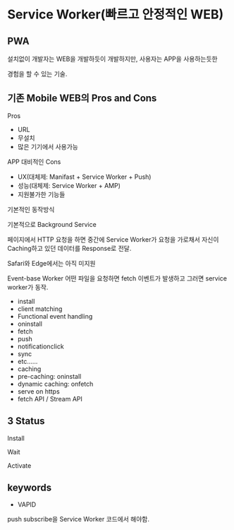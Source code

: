 # Service Worker(빠르고 안정적인 WEB)

## PWA

설치없이 개발자는 WEB을 개발하듯이 개발하지만, 사용자는 APP을 사용하는듯한 

경험을 할 수 있는 기술.

## 기존 Mobile WEB의 Pros and Cons

Pros
 - URL
 - 무설치
 - 많은 기기에서 사용가능

APP 대비적인 Cons
 - UX(대체제: Manifast + Service Worker + Push)
 - 성능(대체제: Service Worker + AMP)
 - 지원불가한 기능들

기본적인 동작방식

기본적으로 Background Service

페이지에서 HTTP 요청을 하면 중간에 Service Worker가 요청을 가로채서 자신이 Caching하고 있던 데이터를 Response로 전달.

Safari와 Edge에서는 아직 미지원

Event-base Worker
어떤 파일을 요청하면 fetch 이벤트가 발생하고 그러면 service worker가 동작.

- install
- client matching
- Functional event handling
 - oninstall
 - fetch
 - push
 - notificationclick
 - sync
 - etc......
- caching
 - pre-caching: oninstall
 - dynamic caching: onfetch
- serve on https
- fetch API / Stream API

## 3 Status
Install

Wait

Activate

## keywords
 - VAPID


push subscribe을 Service Worker 코드에서 해야함.